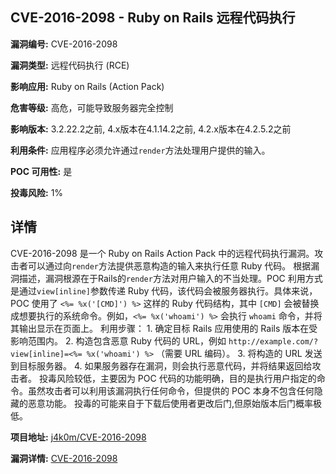 ## CVE-2016-2098 - Ruby on Rails 远程代码执行

**漏洞编号:** CVE-2016-2098

**漏洞类型:** 远程代码执行 (RCE)

**影响应用:** Ruby on Rails (Action Pack)

**危害等级:** 高危，可能导致服务器完全控制

**影响版本:** 3.2.22.2之前, 4.x版本在4.1.14.2之前, 4.2.x版本在4.2.5.2之前

**利用条件:** 应用程序必须允许通过`render`方法处理用户提供的输入。

**POC 可用性:** 是

**投毒风险:** 1%

## 详情

CVE-2016-2098 是一个 Ruby on Rails Action Pack 中的远程代码执行漏洞。攻击者可以通过向`render`方法提供恶意构造的输入来执行任意 Ruby 代码。  根据漏洞描述，漏洞根源在于Rails的`render`方法对用户输入的不当处理。POC 利用方式是通过`view[inline]`参数传递 Ruby 代码，该代码会被服务器执行。具体来说，POC 使用了 `<%= %x('[CMD]') %>` 这样的 Ruby 代码结构，其中 `[CMD]` 会被替换成想要执行的系统命令。例如，`<%= %x('whoami') %>` 会执行 `whoami` 命令，并将其输出显示在页面上。  利用步骤： 1. 确定目标 Rails 应用使用的 Rails 版本在受影响范围内。 2. 构造包含恶意 Ruby 代码的 URL，例如 `http://example.com/?view[inline]=<%= %x('whoami') %>` （需要 URL 编码）。 3. 将构造的 URL 发送到目标服务器。 4. 如果服务器存在漏洞，则会执行恶意代码，并将结果返回给攻击者。  投毒风险较低，主要因为 POC 代码的功能明确，目的是执行用户指定的命令。虽然攻击者可以利用该漏洞执行任何命令，但提供的 POC 本身不包含任何隐藏的恶意功能。 投毒的可能来自于下载后使用者更改后门,但原始版本后门概率极低。

**项目地址:** [j4k0m/CVE-2016-2098](https://github.com/j4k0m/CVE-2016-2098)

**漏洞详情:** [CVE-2016-2098](https://nvd.nist.gov/vuln/detail/CVE-2016-2098)